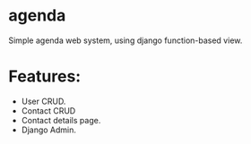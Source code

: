 # agenda

Simple agenda web system, using django function-based view.

# Features:
* User CRUD.
* Contact CRUD
* Contact details page.
* Django Admin.
